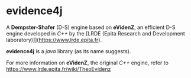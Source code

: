 # evidence4j
A **Dempster-Shafer** (D-S) engine based on **eVidenZ**, an efficient D-S engine developed in *C++* by the [LRDE (Epita Research and Development laboratory)]](https://www.lrde.epita.fr).

**evidence4j** is a *java* library (as its name suggests).

For more information on **eVidenZ**, the original *C++* engine, refer to https://www.lrde.epita.fr/wiki/TheoEvidenz
